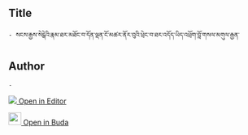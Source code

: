 ## Title
	- སངས་རྒྱས་སེངྒེའི་རྣམ་ཐར་མཐོང་བ་དོན་ལྡན་ངོ་མཚར་ནོར་བུའི་ཕྲེང་བ་ཐར་འདོད་ཡིད་འཕྲོག་བློ་གསལ་མགུལ་རྒྱན་

## Author
	- 



[<img src="https://img.icons8.com/color/25/000000/edit-property.png"> Open in Editor](http://editor.openpecha.org/P004197)

[<img width="25" src="https://library.bdrc.io/icons/BUDA-small.svg"> Open in Buda](https://library.bdrc.io/show/bdr:IE0OPP004197)
